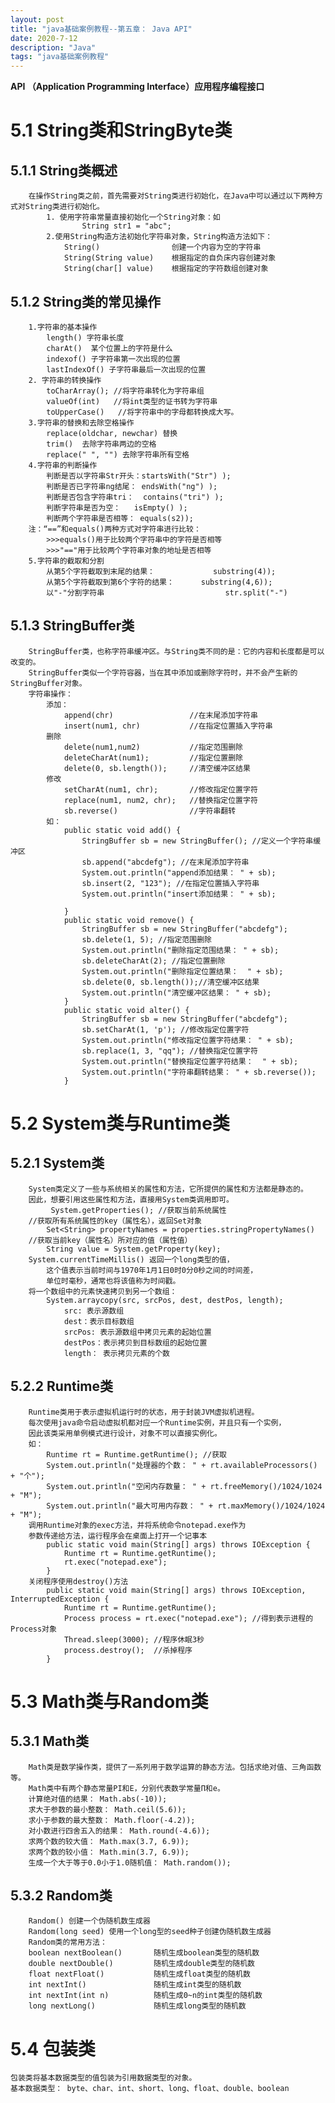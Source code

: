 ```yaml
---
layout: post
title: "java基础案例教程--第五章： Java API"
date: 2020-7-12 
description: "Java"
tags: "java基础案例教程"
---
```


**API （Application Programming Interface）应用程序编程接口**

# 5.1 String类和StringByte类

##	5.1.1 String类概述
	
		在操作String类之前，首先需要对String类进行初始化，在Java中可以通过以下两种方式对String类进行初始化。
			1. 使用字符串常量直接初始化一个String对象：如	
					String str1 = "abc";
			2.使用String构造方法初始化字符串对象，String构造方法如下：
				String()				创建一个内容为空的字符串
				String(String value)	根据指定的自负床内容创建对象
				String(char[] value)	根据指定的字符数组创建对象
				
##	5.1.2 String类的常见操作
	
		1.字符串的基本操作
			length() 字符串长度
			charAt()  某个位置上的字符是什么
			indexof() 子字符串第一次出现的位置
			lastIndexOf() 子字符串最后一次出现的位置
		2. 字符串的转换操作
			toCharArray(); //将字符串转化为字符串组
			valueOf(int)   //将int类型的证书转为字符串
			toUpperCase()	//将字符串中的字母都转换成大写。
		3.字符串的替换和去除空格操作
			replace(oldchar, newchar) 替换
			trim()	去除字符串两边的空格
			replace(" ", "") 去除字符串所有空格
		4.字符串的判断操作
			判断是否以字符串Str开头：startsWith("Str") );
			判断是否已字符串ng结尾： endsWith("ng") );
			判断是否包含字符串tri：  contains("tri") );
			判断字符串是否为空： 	 isEmpty() );
			判断两个字符串是否相等： equals(s2));
		注：“==”和equals()两种方式对字符串进行比较：
			>>>equals()用于比较两个字符串中的字符是否相等
			>>>"=="用于比较两个字符串对象的地址是否相等
		5.字符串的截取和分割
			从第5个字符截取到末尾的结果： 			substring(4));
			从第5个字符截取到第6个字符的结果：		substring(4,6));
			以"-"分割字符串							str.split("-")
			
##	5.1.3 StringBuffer类
	
		StringBuffer类，也称字符串缓冲区。与String类不同的是：它的内容和长度都是可以改变的。
		StringBuffer类似一个字符容器，当在其中添加或删除字符时，并不会产生新的StringBuffer对象。
		字符串操作：
			添加：
				append(chr) 				//在末尾添加字符串
				insert(num1, chr) 			//在指定位置插入字符串
			删除		
				delete(num1,num2) 			//指定范围删除
				deleteCharAt(num1); 		//指定位置删除
				delete(0, sb.length());		//清空缓冲区结果
			修改
				setCharAt(num1, chr); 		//修改指定位置字符
				replace(num1, num2, chr); 	//替换指定位置字符
				sb.reverse() 				//字符串翻转 
			如：
				public static void add() {
					StringBuffer sb = new StringBuffer(); //定义一个字符串缓冲区
					sb.append("abcdefg"); //在末尾添加字符串
					System.out.println("append添加结果： " + sb);
					sb.insert(2, "123"); //在指定位置插入字符串
					System.out.println("insert添加结果： " + sb);
					
				}
				public static void remove() {
					StringBuffer sb = new StringBuffer("abcdefg");
					sb.delete(1, 5); //指定范围删除
					System.out.println("删除指定范围结果： " + sb);
					sb.deleteCharAt(2); //指定位置删除
					System.out.println("删除指定位置结果：  " + sb);
					sb.delete(0, sb.length());//清空缓冲区结果
					System.out.println("清空缓冲区结果： " + sb);
				}
				public static void alter() {
					StringBuffer sb = new StringBuffer("abcdefg");
					sb.setCharAt(1, 'p'); //修改指定位置字符
					System.out.println("修改指定位置字符结果： " + sb);
					sb.replace(1, 3, "qq"); //替换指定位置字符
					System.out.println("替换指定位置字符结果：  " + sb);
					System.out.println("字符串翻转结果： " + sb.reverse());
				}
				
# 5.2 System类与Runtime类

##	5.2.1 System类
		System类定义了一些与系统相关的属性和方法，它所提供的属性和方法都是静态的。
		因此，想要引用这些属性和方法，直接用System类调用即可。
			 System.getProperties(); //获取当前系统属性	
		//获取所有系统属性的key（属性名），返回Set对象
			Set<String> propertyNames = properties.stringPropertyNames()
		//获取当前key（属性名）所对应的值（属性值）
			String value = System.getProperty(key);
		System.currentTimeMillis() 返回一个long类型的值，
			这个值表示当前时间与1970年1月1日0时0分0秒之间的时间差，
			单位时毫秒，通常也将该值称为时间戳。
		将一个数组中的元素快速拷贝到另一个数组：
			System.arraycopy(src, srcPos, dest, destPos, length);
				src: 表示源数组
				dest：表示目标数组
				srcPos: 表示源数组中拷贝元素的起始位置
				destPos：表示拷贝到目标数组的起始位置
				length： 表示拷贝元素的个数
				
##	5.2.2 Runtime类
		Runtime类用于表示虚拟机运行时的状态，用于封装JVM虚拟机进程。
		每次使用java命令启动虚拟机都对应一个Runtime实例，并且只有一个实例，
		因此该类采用单例模式进行设计，对象不可以直接实例化。
		如：
			Runtime rt = Runtime.getRuntime(); //获取
			System.out.println("处理器的个数： " + rt.availableProcessors() + "个");
			System.out.println("空闲内存数量： " + rt.freeMemory()/1024/1024 + "M");
			System.out.println("最大可用内存数： " + rt.maxMemory()/1024/1024 + "M");
		调用Runtime对象的exec方法，并将系统命令notepad.exe作为
		参数传递给方法，运行程序会在桌面上打开一个记事本
			public static void main(String[] args) throws IOException {
				Runtime rt = Runtime.getRuntime(); 
				rt.exec("notepad.exe");
			}
		关闭程序使用destroy()方法
			public static void main(String[] args) throws IOException, InterruptedException {
				Runtime rt = Runtime.getRuntime(); 
				Process process = rt.exec("notepad.exe"); //得到表示进程的Process对象
				Thread.sleep(3000);	//程序休眠3秒
				process.destroy(); 	//杀掉程序
			}
			
# 5.3 Math类与Random类

##	5.3.1 Math类
		Math类是数学操作类，提供了一系列用于数学运算的静态方法。包括求绝对值、三角函数等。
		Math类中有两个静态常量PI和E，分别代表数学常量Π和e。
		计算绝对值的结果： Math.abs(-10));
		求大于参数的最小整数： Math.ceil(5.6));
		求小于参数的最大整数： Math.floor(-4.2));
		对小数进行四舍五入的结果： Math.round(-4.6));
		求两个数的较大值： Math.max(3.7, 6.9));
		求两个数的较小值： Math.min(3.7, 6.9));
		生成一个大于等于0.0小于1.0随机值： Math.random());
		
##	5.3.2 Random类
		Random() 创建一个伪随机数生成器
		Random(long seed) 使用一个long型的seed种子创建伪随机数生成器
		Random类的常用方法：
		boolean nextBoolean()		随机生成boolean类型的随机数
		double nextDouble()			随机生成double类型的随机数
		float nextFloat()			随机生成float类型的随机数
		int nextInt()				随机生成int类型的随机数
		int nextInt(int n)			随机生成0~n的int类型的随机数
		long nextLong()				随机生成long类型的随机数
		
# 5.4 包装类
	包装类将基本数据类型的值包装为引用数据类型的对象。
	基本数据类型： byte、char、int、short、long、float、double、boolean